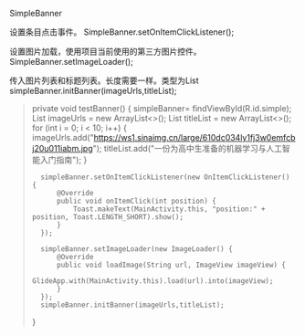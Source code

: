 SimpleBanner

设置条目点击事件。
SimpleBanner.setOnItemClickListener();

设置图片加载，使用项目当前使用的第三方图片控件。
SimpleBanner.setImageLoader();

传入图片列表和标题列表。长度需要一样。类型为List<String>
simpleBanner.initBanner(imageUrls,titleList);



>private void testBanner() {
>        simpleBanner= findViewById(R.id.simple);
>       List<String> imageUrls = new ArrayList<>();
>       List<String> titleList = new ArrayList<>();
>       for (int i = 0; i < 10; i++) {
>           imageUrls.add("https://ws1.sinaimg.cn/large/610dc034ly1fj3w0emfcbj20u011iabm.jpg");
>           titleList.add("一份为高中生准备的机器学习与人工智能入门指南");
>       }
>
>       simpleBanner.setOnItemClickListener(new OnItemClickListener() {
>           @Override
>           public void onItemClick(int position) {
>               Toast.makeText(MainActivity.this, "position:" + position, Toast.LENGTH_SHORT).show();
>           }
>       });
>
>       simpleBanner.setImageLoader(new ImageLoader() {
>           @Override
>           public void loadImage(String url, ImageView imageView) {
>               GlideApp.with(MainActivity.this).load(url).into(imageView);
>           }
>       });
>       simpleBanner.initBanner(imageUrls,titleList);
>   }

